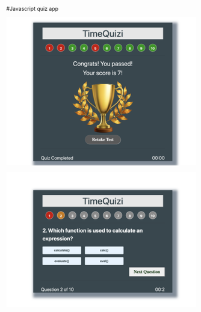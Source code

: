 #Javascript quiz app 

![Alt text](timeQuizi-start.png?raw=true "TimeQuizi start")

![Alt text](timeQuizi-End.png?raw=true "TimeQuizi end")